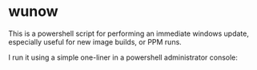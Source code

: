 # wunow

This is a powershell script for performing an immediate windows update, 
especially useful for new image builds, or PPM runs.

I run it using a simple one-liner in a powershell administrator console:

